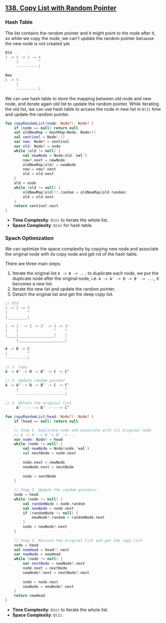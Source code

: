 ## [138. Copy List with Random Pointer](https://leetcode.com/problems/copy-list-with-random-pointer/)

### Hash Table
The list contains the random pointer and it might point to the node after it, so while we copy the node, we can't update the random pointer because the new node is not created yet.
```js
Old
1 -> 5 -> 2 -> 4
     |         ^
     ----------|

New
1 -> 5
     |
     ----------?
```

We can use hash table to store the mapping between old node and new node, and iterate again old list to update the random pointer. While iterating the old list, we can use hash table to access the node in new list in `O(1)` time and update the random pointer.

```kotlin
fun copyRandomList(node: Node?): Node? {
    if (node == null) return null
    val oldNewMap = HashMap<Node, Node>()
    val sentinel = Node(-1)
    var new: Node? = sentinel
    var old: Node? = node
    while (old != null) {
        val newNode = Node(old.`val`)
        new?.next = newNode
        oldNewMap[old] = newNode
        new = new?.next
        old = old.next
    }
    old = node
    while (old != null) {
        oldNewMap[old]!!.random = oldNewMap[old.random]
        old = old.next
    }
    return sentinel.next
}
```

* **Time Complexity**: `O(n)` to iterate the whole list.
* **Space Complexity**: `O(n)` for hash table.

### Spach Optimization
We can optimize the space complexity by copying new node and associate the original node with its copy node and get rid of the hash table.

There are three main steps:
1. Iterate the original list `A -> B -> ...` to duplicate each node, we put the duplicate node after the original node, i.e. `A -> A' -> B -> B' -> ...`, it becomes a new list.
2. Iterate the new list and update the random pointer.
3. Detach the original list and get the deep copy list.


```js
// Old
1 -> 2 -> 3
|         ^
|_________|

1 -> 1' -> 2 -> 2' -> 3 -> 3'
|    |                ^    ^
|____|________________|    |
     |_____________________|

A -> B -> C
|         ^
----------|

// 1. Copy
A -> A^ -> B -> B^ -> C -> C^

// 2. Update random pointer
A -> A^ -> B -> B^ -> C -> C^
     |                     ^
     ----------------------|

// 3. Detach the original list
     A^ ------> B^ ------> C^
```

```kotlin
fun copyRandomList(head: Node?): Node? {
    if (head == null) return null

    // Step 1. Duplicate node and associate with its original node.
    // A -> A' -> B -> B' -> ...
    var node: Node? = head
    while (node != null) {
        val newNode = Node(node.`val`)
        val nextNode = node.next
        
        node.next = newNode
        newNode.next = nextNode
        
        node = nextNode
    }
    
    // Step 2. Update the random pointers.
    node = head
    while (node != null) {
        val randomNode = node.random
        val newNode = node.next
        if (randomNode != null) {
            newNode?.random = randomNode.next
        }
        node = newNode?.next
    }
    
    // Step 3. Restore the original list and get the copy list
    node = head
    val newHead = head!!.next
    var newNode = newHead
    while (node != null) {
        var nextNode = newNode?.next
        node.next = nextNode
        newNode?.next = nextNode?.next
        
        node = node.next
        newNode = newNode?.next
    }
    return newHead
}
```

* **Time Complexity**: `O(n)` to iterate the whole list.
* **Space Complexity**: `O(1)`.